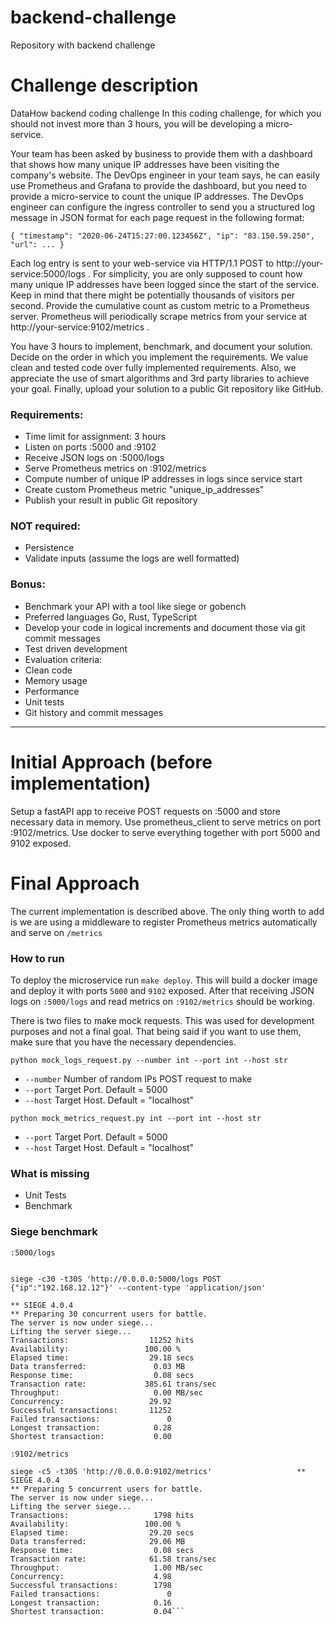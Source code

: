 # backend-challenge
Repository with backend challenge

# Challenge description

DataHow backend coding challenge
In this coding challenge, for which you should not invest more than 3 hours, you will be developing a micro-service.

Your team has been asked by business to provide them with a dashboard that shows how many unique IP addresses have been visiting the company's website. The DevOps engineer in your team says, he can easily use Prometheus and Grafana to provide the dashboard, but you need to provide a micro-service to count the unique IP addresses. The DevOps engineer can configure the ingress controller to send you a structured log message in JSON format for each page request in the following format:

``````
{ "timestamp": "2020-06-24T15:27:00.123456Z", "ip": "83.150.59.250", "url": ... }
``````

Each log entry is sent to your web-service via HTTP/1.1 POST to
http://your-service:5000/logs . For simplicity, you are only supposed to count how many unique IP addresses have been logged since the start of the service. Keep in mind that there might be potentially thousands of visitors per second. Provide the cumulative count as custom metric to a Prometheus server. Prometheus will periodically scrape metrics from your service at http://your-service:9102/metrics .

You have 3 hours to implement, benchmark, and document your solution. Decide on the order in which you implement the requirements. We value clean and tested code over fully implemented requirements. Also, we appreciate the use of smart algorithms and 3rd party libraries to achieve your goal. Finally, upload your solution to a public Git repository like GitHub.

### Requirements:
 * Time limit for assignment: 3 hours
 * Listen on ports :5000 and :9102
 * Receive JSON logs on :5000/logs
 * Serve Prometheus metrics on :9102/metrics
 * Compute number of unique IP addresses in logs since service start
 * Create custom Prometheus metric "unique_ip_addresses"
 * Publish your result in public Git repository
### NOT required:
 * Persistence
 * Validate inputs (assume the logs are well formatted)
### Bonus:
 * Benchmark your API with a tool like siege or gobench
 * Preferred languages Go, Rust, TypeScript
 * Develop your code in logical increments and document those via git commit messages
 * Test driven development
 * Evaluation criteria:
 * Clean code
 * Memory usage
 * Performance
 * Unit tests
 * Git history and commit messages

***

# Initial Approach (before implementation)

Setup a fastAPI app to receive POST requests on :5000 and store necessary data in memory. Use prometheus_client to serve metrics on port :9102/metrics. Use docker to serve everything together with port 5000 and 9102 exposed.

# Final Approach 

The current implementation is described above. The only thing worth to add is we are using a middleware to register Prometheus metrics automatically and serve on ``/metrics``

### How to run

To deploy the microservice run `make deploy`. This will build a docker image and deploy it with ports `5000` and `9102` exposed. After that receiving JSON logs on ``:5000/logs`` and read metrics on ``:9102/metrics`` should be working.

There is two files to make mock requests. This was used for development purposes and not a final goal. That being said if you want to use them, make sure that you have the necessary dependencies.

`python mock_logs_request.py --number int --port int --host str`

* `--number` Number of random IPs POST request to make
* `--port`   Target Port. Default = 5000
* `--host`   Target Host. Default = "localhost" 

`python mock_metrics_request.py int --port int --host str `
* `--port`   Target Port. Default = 5000
* `--host`   Target Host. Default = "localhost" 

### What is missing

* Unit Tests
* Benchmark


### Siege benchmark

`:5000/logs`
```

siege -c30 -t30S 'http://0.0.0.0:5000/logs POST {"ip":"192.168.12.12"}' --content-type 'application/json'

** SIEGE 4.0.4
** Preparing 30 concurrent users for battle.
The server is now under siege...
Lifting the server siege...
Transactions:                  11252 hits
Availability:                 100.00 %
Elapsed time:                  29.18 secs
Data transferred:               0.03 MB
Response time:                  0.08 secs
Transaction rate:             385.61 trans/sec
Throughput:                     0.00 MB/sec
Concurrency:                   29.92
Successful transactions:       11252
Failed transactions:               0
Longest transaction:            0.28
Shortest transaction:           0.00
```

`:9102/metrics`

```
siege -c5 -t30S 'http://0.0.0.0:9102/metrics'                   ** SIEGE 4.0.4
** Preparing 5 concurrent users for battle.
The server is now under siege...
Lifting the server siege...
Transactions:                   1798 hits
Availability:                 100.00 %
Elapsed time:                  29.20 secs
Data transferred:              29.06 MB
Response time:                  0.08 secs
Transaction rate:              61.58 trans/sec
Throughput:                     1.00 MB/sec
Concurrency:                    4.98
Successful transactions:        1798
Failed transactions:               0
Longest transaction:            0.16
Shortest transaction:           0.04```

```
```
